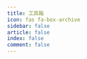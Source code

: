 ```yaml
---
title: 工具箱
icon: fas fa-box-archive
sidebar: false
article: false
index: false
comment: false
---
```


<Catalog />

